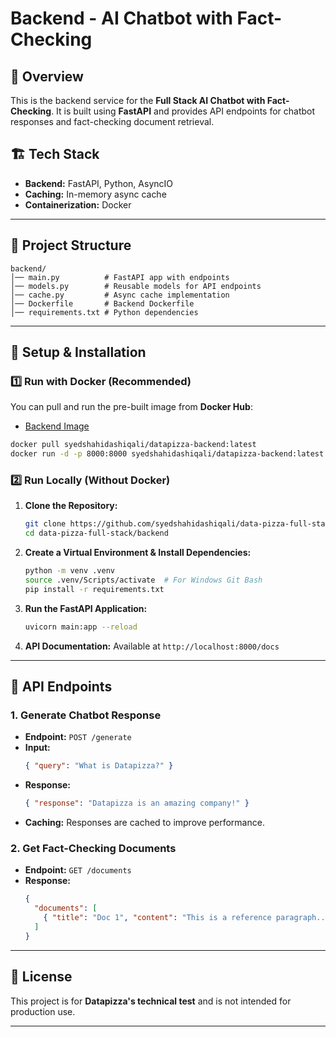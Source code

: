 # Backend - AI Chatbot with Fact-Checking

## 🚀 Overview
This is the backend service for the **Full Stack AI Chatbot with Fact-Checking**. It is built using **FastAPI** and provides API endpoints for chatbot responses and fact-checking document retrieval.

## 🏗 Tech Stack
- **Backend:** FastAPI, Python, AsyncIO
- **Caching:** In-memory async cache
- **Containerization:** Docker

---

## 📂 Project Structure
```
backend/
│── main.py          # FastAPI app with endpoints
│── models.py        # Reusable models for API endpoints
│── cache.py         # Async cache implementation
│── Dockerfile       # Backend Dockerfile
│── requirements.txt # Python dependencies
```

---

## 🔧 Setup & Installation

### 1️⃣ **Run with Docker (Recommended)**
You can pull and run the pre-built image from **Docker Hub**:
* [Backend Image](https://hub.docker.com/r/syedshahidashiqali/datapizza-backend)


```sh
docker pull syedshahidashiqali/datapizza-backend:latest
docker run -d -p 8000:8000 syedshahidashiqali/datapizza-backend:latest
```

### 2️⃣ **Run Locally (Without Docker)**
1. **Clone the Repository:**
   ```sh
   git clone https://github.com/syedshahidashiqali/data-pizza-full-stack.git
   cd data-pizza-full-stack/backend
   ```
2. **Create a Virtual Environment & Install Dependencies:**
   ```sh
   python -m venv .venv
   source .venv/Scripts/activate  # For Windows Git Bash
   pip install -r requirements.txt
   ```
3. **Run the FastAPI Application:**
   ```sh
   uvicorn main:app --reload
   ```
4. **API Documentation:** Available at `http://localhost:8000/docs`

---

## 🎯 API Endpoints

### **1. Generate Chatbot Response**
- **Endpoint:** `POST /generate`
- **Input:**
  ```json
  { "query": "What is Datapizza?" }
  ```
- **Response:**
  ```json
  { "response": "Datapizza is an amazing company!" }
  ```
- **Caching:** Responses are cached to improve performance.

### **2. Get Fact-Checking Documents**
- **Endpoint:** `GET /documents`
- **Response:**
  ```json
  {
    "documents": [
      { "title": "Doc 1", "content": "This is a reference paragraph..." }
    ]
  }
  ```

---

## 📜 License
This project is for **Datapizza's technical test** and is not intended for production use.

---

